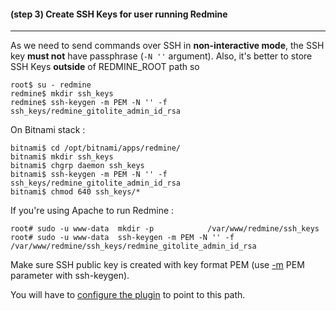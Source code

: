 #### **(step 3)** Create SSH Keys for user running Redmine
***

As we need to send commands over SSH in **non-interactive mode**, the SSH key **must not** have passphrase (```-N ''``` argument).
Also, it's better to store SSH Keys **outside** of REDMINE_ROOT path so

    root$ su - redmine
    redmine$ mkdir ssh_keys
    redmine$ ssh-keygen -m PEM -N '' -f ssh_keys/redmine_gitolite_admin_id_rsa

On Bitnami stack :

    bitnami$ cd /opt/bitnami/apps/redmine/
    bitnami$ mkdir ssh_keys
    bitnami$ chgrp daemon ssh_keys
    bitnami$ ssh-keygen -m PEM -N '' -f ssh_keys/redmine_gitolite_admin_id_rsa
    bitnami$ chmod 640 ssh_keys/*

If you're using Apache to run Redmine :

    root# sudo -u www-data  mkdir -p            /var/www/redmine/ssh_keys
    root# sudo -u www-data  ssh-keygen -m PEM -N '' -f /var/www/redmine/ssh_keys/redmine_gitolite_admin_id_rsa

Make sure SSH public key is created with key format PEM (use [-m](https://man.openbsd.org/ssh-keygen.1#m) PEM parameter with ssh-keygen).

You will have to [configure the plugin](#step-9-finish-installation---configuration) to point to this path.

